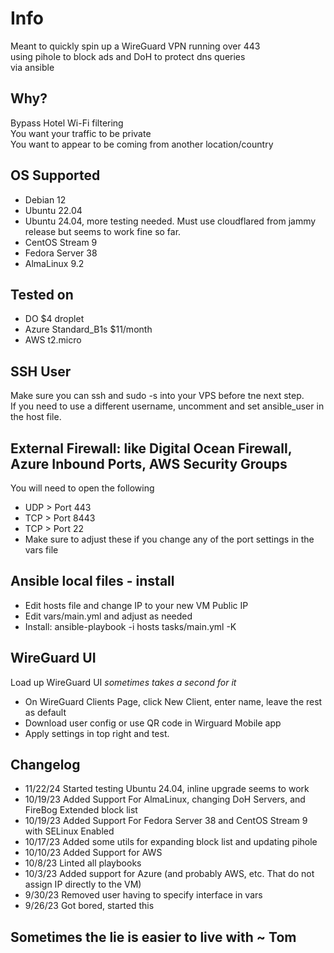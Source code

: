 # Info
Meant to quickly spin up a WireGuard VPN running over 443  
using pihole to block ads and DoH to protect dns queries  
via ansible  

## Why?
Bypass Hotel Wi-Fi filtering  
You want your traffic to be private  
You want to appear to be coming from another location/country  

## OS Supported
  * Debian 12  
  * Ubuntu 22.04
  * Ubuntu 24.04, more testing needed. Must use cloudflared from jammy release but seems to work fine so far.
  * CentOS Stream 9
  * Fedora Server 38
  * AlmaLinux 9.2  

## Tested on
  * DO $4 droplet  
  * Azure Standard_B1s $11/month  
  * AWS t2.micro   

## SSH User 
Make sure you can ssh and sudo -s into your VPS before tne next step.  
If you need to use a different username, uncomment and set ansible_user in the host file. 

## External Firewall: like Digital Ocean Firewall, Azure Inbound Ports, AWS Security Groups
You will need to open the following  
  * UDP > Port 443  
  * TCP > Port 8443   
  * TCP > Port 22
  * Make sure to adjust these if you change any of the port settings in the vars file  


## Ansible local files - install
* Edit hosts file and change IP to your new VM Public IP  
* Edit vars/main.yml and adjust as needed  
* Install: ansible-playbook -i hosts tasks/main.yml -K  

## WireGuard UI
Load up WireGuard UI *sometimes takes a second for it*  
* On WireGuard Clients Page, click New Client, enter name, leave the rest as default  
* Download user config or use QR code in Wirguard Mobile app  
* Apply settings in top right and test. 
    

## Changelog
* 11/22/24 Started testing Ubuntu 24.04, inline upgrade seems to work
* 10/19/23 Added Support For AlmaLinux, changing DoH Servers, and FireBog Extended block list  
* 10/19/23 Added Support For Fedora Server 38 and CentOS Stream 9 with SELinux Enabled  
* 10/17/23 Added some utils for expanding block list and updating pihole  
* 10/10/23 Added Support for AWS  
* 10/8/23 Linted all playbooks  
* 10/3/23 Added support for Azure (and probably AWS, etc. That do not assign IP directly to the VM)  
* 9/30/23 Removed user having to specify interface in vars  
* 9/26/23 Got bored, started this  

## Sometimes the lie is easier to live with ~ Tom